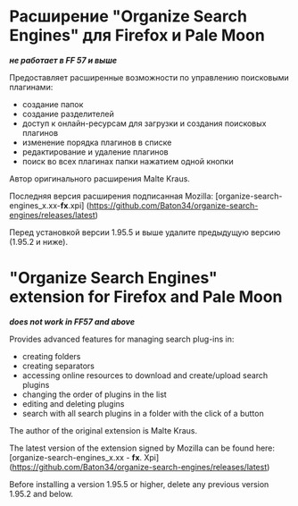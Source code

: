 # Расширение "Organize Search Engines" для Firefox и Pale Moon
**_не работает в FF 57 и выше_**

Предоставляет расширенные возможности по управлению поисковыми плагинами:
* создание папок
* создание разделителей
* доступ к онлайн-ресурсам для загрузки и создания поисковых плагинов
* изменение порядка плагинов в списке
* редактирование и удаление плагинов
* поиск во всех плагинах папки нажатием одной кнопки

Автор оригинального расширения Malte Kraus.

Последняя версия расширения подписанная Mozilla: [organize-search-engines_x.xx-**fx**.xpi] (https://github.com/Baton34/organize-search-engines/releases/latest)

Перед установкой версии 1.95.5 и выше удалите предыдущую версию (1.95.2 и ниже).



# "Organize Search Engines" extension for Firefox and Pale Moon
**_does not work in FF57 and above_**

Provides advanced features for managing search plug-ins in:
* creating folders
* creating separators
* accessing online resources to download and create/upload search plugins
* changing the order of plugins in the list
* editing and deleting plugins
* search with all search plugins in a folder with the click of a button

The author of the original extension is Malte Kraus.

The latest version of the extension signed by Mozilla can be found here: [organize-search-engines_x.xx - **fx**. Xpi] (https://github.com/Baton34/organize-search-engines/releases/latest)

Before installing a version 1.95.5 or higher, delete any previous version 1.95.2 and below.
